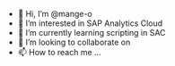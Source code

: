 - 👋 Hi, I’m @mange-o
- 👀 I’m interested in SAP Analytics Cloud
- 🌱 I’m currently learning scripting in SAC
- 💞️ I’m looking to collaborate on 
- 📫 How to reach me ...

<!---
mange-o/mange-o is a ✨ special ✨ repository because its `README.md` (this file) appears on your GitHub profile.
You can click the Preview link to take a look at your changes.
--->
